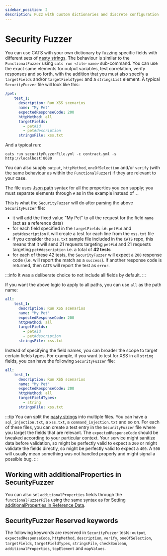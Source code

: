 ```yaml
---
sidebar_position: 2
description: Fuzz with custom dictionaries and discrete configuration
---
```


# Security Fuzzer
You can use CATS with your own dictionary by fuzzing specific fields with different sets of [nasty strings](https://github.com/minimaxir/big-list-of-naughty-strings).
The behaviour is similar to the `FunctionalFuzzer` using `cats run <file-name>` sub-command. 
You can use the exact same elements for output variables, test correlation, verify responses and so forth, with the addition that you must also specify a `targetFields` and/or `targetFieldTypes` and a `stringsList` element.
A typical `SecurityFuzzer` file will look like this:

```yaml
/pet:
    test_1:
      description: Run XSS scenarios
      name: "My Pet"
      expectedResponseCode: 200
      httpMethod: all
      targetFields:
        - pet#id
        - pet#description
      stringsFile: xss.txt
```

And a typical run:

```shell
cats run securityFuzzerFile.yml -c contract.yml -s http://localhost:8080
```

You can also supply `output`, `httpMethod`, `oneOfSelection` and/or `verify` (with the same behaviour as within the `FunctionalFuzzer`) if they are relevant to your case.

The file uses [Json path](https://github.com/json-path/JsonPath) syntax for all the properties you can supply; you must separate elements through `#` as in the example instead of `.`.

This is what the `SecurityFuzzer` will do after parsing the above `SecurityFuzzer` file:
- it will add the fixed value "My Pet" to all the request for the field `name` (act as a reference data)
- for each field specified in the `targetFields` i.e. `pet#id` and `pet#description` it will create a test for each line from the `xss.txt` file
- if you consider the `xss.txt` sample file included in the `CATS` repo, this means that it will send 21 requests targeting `pet#id` and 21 requests targeting `pet#description` i.e. a total of **42 tests**
- for each of these 42 tests, the `SecurityFuzzer` will expect a `200` response code (i.e. will report the match as a `success`). If another response code is returned, then `CATS` will report the test as `error`.

:::info
It was a deliberate choice to not include all fields by default.
:::

If you want the above logic to apply to all paths, you can use `all` as the path name:

```yaml
all:
    test_1:
      description: Run XSS scenarios
      name: "My Pet"
      expectedResponseCode: 200
      httpMethod: all
      targetFields:
        - pet#id
        - pet#description
      stringsFile: xss.txt
```

Instead of specifying the field names, you can broader the scope to target certain fields types. For example, if you want to test for XSS in all `string` fields, you can have the following `SecurityFuzzer` file:

```yaml
all:
    test_1:
      description: Run XSS scenarios
      name: "My Pet"
      expectedResponseCode: 200
      httpMethod: all
      targetFieldTypes:
        - string
      stringsFile: xss.txt
```

:::tip
You can split the [nasty strings](https://github.com/minimaxir/big-list-of-naughty-strings) into multiple files.
You can have a `sql_injection.txt`, a `xss.txt`, a `command_injection.txt` and so on. For each of these files, you can create a test entry in the `SecurityFuzzer` file where you target the fields that are relevant.
The `expectedResponseCode` should be tweaked according to your particular context.
Your service might sanitize data before validation, so might be perfectly valid to expect a `200` or might validate the fields directly, so might be perfectly valid to expect a `400`.
A `500` will usually mean something was not handled properly and might signal a possible bug.
:::

## Working with additionalProperties in SecurityFuzzer
You can also set `additionalProperties` fields through the `functionalFuzzerFile` using the same syntax as for [Setting additionalProperties in Reference Data](/docs/getting-started/reference-data-file#setting-additionalproperties).

## SecurityFuzzer Reserved keywords
The following keywords are reserved in `SecurityFuzzer` tests: `output`, `expectedResponseCode`, `httpMethod`, `description`, `verify`, `oneOfSelection`, `targetFields`, `targetFieldTypes`, `stringsFile`, `checkBoolean`, `additionalProperties`, `topElement` and `mapValues`.

